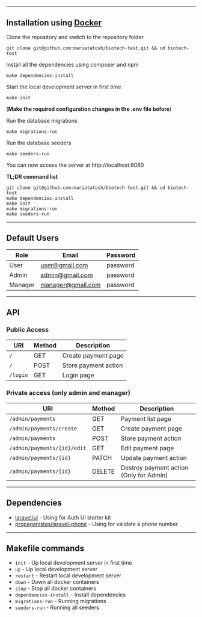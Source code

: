 #         

----------

## Installation using [Docker](https://www.docker.com)

Clone the repository and switch to the repository folder

    git clone git@github.com:mariatatosh/biotech-test.git && cd biotech-test

Install all the dependencies using composer and npm

    make dependencies-install

Start the local development server in first time

    make init

(**Make the required configuration changes in the .env file before**)

Run the database migrations

    make migrations-run

Run the database seeders

    make seeders-run

You can now access the server at http://localhost:8080

**TL;DR command list**

    git clone git@github.com:mariatatosh/biotech-test.git && cd biotech-test
    make dependencies-install
    make init
    make migrations-run
    make seeders-run

----------

## Default Users

| **Role** 	   | **Email**              	 | **Password**            	 |
|--------------|--------------------------|---------------------------|
| User      	  | user@gmail.com     	     | password 	                |
| Admin      	 | admin@gmail.com 	        | password   	              |
| Manager 	    | manager@gmail.com    	   | password      	           |

----------

## API

### Public Access

| **URI** 	       | **Method**              	 | **Description**            	 |
|-----------------|---------------------------|------------------------------|
| `/`      	      | GET     	                 | Create payment page 	        |
| `/` 	           | POST    	                 | Store payment action      	  |
| `/login`      	 | GET 	                     | Login page   	               |

### Private access (only admin and manager)

| **URI** 	                       | **Method**              	 | **Description**            	                   |
|---------------------------------|---------------------------|------------------------------------------------|
| `/admin/payments`      	        | GET     	                 | Payment list page 	                            |
| `/admin/payments/create`      	 | GET 	                     | Create payment page   	                        |
| `/admin/payments`      	        | POST 	                    | Store payment action   	                       |
| `/admin/payments/{id}/edit` 	   | GET    	                  | Edit payment page      	                       |
| `/admin/payments/{id}` 	        | PATCH    	                | Update payment action      	                   |
| `/admin/payments/{id}` 	        | DELETE    	               | Destroy payment action (Only for Admin)      	 |


----------

## Dependencies

- [laravel/ui](https://github.com/laravel/ui) - Using for Auth UI starter kit
- [propaganistas/laravel-phone](https://github.com/barryvdh/laravel-cors) - Using for validate a phone number

----------

## Makefile commands

- `init` - Up local development server in first time
- `up` - Up local development server
- `restart` - Restart local development server
- `down` - Down all docker containers
- `stop` - Stop all docker containers
- `dependencies-install` - Install dependencies
- `migrations-run` - Running migrations
- `seeders-run` - Running all seeders


